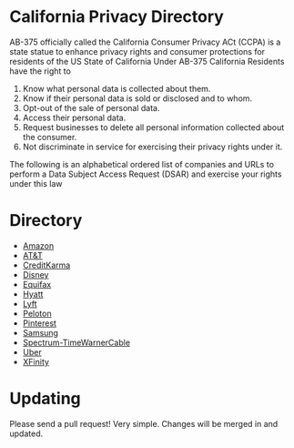 # California Privacy Directory
AB-375 officially called the California Consumer Privacy ACt (CCPA) is a state statue to enhance privacy rights and consumer protections for residents of the US State of California
Under AB-375 California Residents have the right to

1. Know what personal data is collected about them.
2. Know if their personal data is sold or disclosed and to whom.
3. Opt-out of the sale of personal data.
4. Access their personal data.
5. Request businesses to delete all personal information collected about the consumer.
6. Not discriminate in service for exercising their privacy rights under it.

The following is an alphabetical ordered list of companies and URLs to perform a Data Subject Access Request (DSAR) and exercise your rights under this law

# Directory
* [Amazon](https://www.amazon.com/gp/help/customer/display.html?nodeId=GC5HB5DVMU5Y8CJ2)
* [AT&T](https://www.att.com/cmp/ccpa/dnsatt)
* [CreditKarma](https://www.creditkarma.com/about/privacy-ca-20200101)
* [Disney](https://privacy.thewaltdisneycompany.com/en/dnsmi/)
* [Equifax](https://myprivacy.equifax.com/personal-info)
* [Hyatt](https://privacyportal-cdn.onetrust.com/dsarwebform/9c6a75e1-7924-4576-b3ba-d5ec88c9ad5e/99cb394e-9038-4c9a-81e4-285f5688f5e8.html)
* [Lyft](https://www.lyft.com/privacy)
* [Peloton](https://www.onepeloton.com/california-privacy-notice)
* [Pinterest](https://policy.pinterest.com/en/privacy-policy)
* [Samsung](https://www.samsung.com/us/privacy/ccpa/)
* [Spectrum-TimeWarnerCable](https://www.spectrum.com/policies/your-privacy-rights-opt-out)
* [Uber](https://privacy.uber.com/privacy/california?_ga=2.142944181.1860030681.1577912633-847964320.1577912633)
* [XFinity](https://pc2.mypreferences.com/Comcast/Opt-Out/AffiliateSharing)

# Updating
Please send a pull request! Very simple. Changes will be merged in and updated.